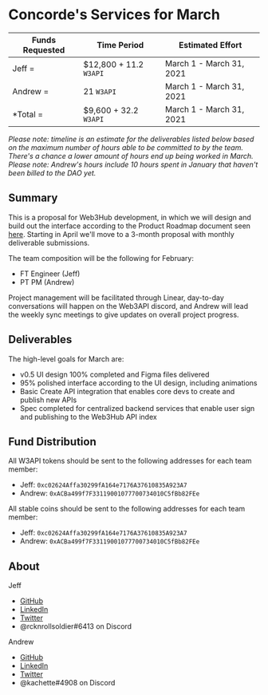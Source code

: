 # Concorde's Services for March

| Funds Requested | Time Period | Estimated Effort |
|-|-|-|
Jeff = | $12,800 + 11.2 `W3API` | March 1 - March 31, 2021 | 160 hours |
Andrew = | 21 `W3API` | March 1 - March 31, 2021 | 40 hours |
*Total = | $9,600 + 32.2 `W3API` | March 1 - March 31, 2021 | 200 hours |*

*Please note: timeline is an estimate for the deliverables listed below based on the maximum number of hours able to be committed to by the team. There's a chance a lower amount of hours end up being worked in March.*
*Please note: Andrew's hours include 10 hours spent in January that haven't been billed to the DAO yet.*

## Summary

This is a proposal for Web3Hub development, in which we will design and build out the interface according to the Product Roadmap document seen [here](https://docs.google.com/document/d/1s8ZJaJZRfDYqjUFRXcB4egwrZQHIUqod9JhIws1g77Q/edit?usp=sharing). Starting in April we'll move to a 3-month proposal with monthly deliverable submissions.

The team composition will be the following for February:
- FT Engineer (Jeff)
- PT PM (Andrew)

Project management will be facilitated through Linear, day-to-day conversations will happen on the Web3API discord, and Andrew will lead the weekly sync meetings to give updates on overall project progress.


## Deliverables

The high-level goals for March are:
- v0.5 UI design 100% completed and Figma files delivered
- 95% polished interface according to the UI design, including animations
- Basic Create API integration that enables core devs to create and publish new APIs
- Spec completed for centralized backend services that enable user sign and publishing to the Web3Hub API index

## Fund Distribution

All W3API tokens should be sent to the following addresses for each team member:
- Jeff: `0xc02624Affa30299fA164e7176A37610835A923A7`
- Andrew: `0xACBa499f7F33119001077700734010C5fBb82FEe`

All stable coins should be sent to the following addresses for each team member:
- Jeff: `0xc02624Affa30299fA164e7176A37610835A923A7`
- Andrew: `0xACBa499f7F33119001077700734010C5fBb82FEe`


## About

Jeff
- [GitHub](https://github.com/jeffscottward)
- [LinkedIn](https://www.linkedin.com/in/jeffscottward/)
- [Twitter](https://twitter.com/jeffscottward)
- @rcknrollsoldier#6413 on Discord

Andrew
- [GitHub](https://github.com/amcassetti)
- [LinkedIn](www.linkedin.com/in/andrew-cassetti-33128030)
- [Twitter](https://twitter.com/_acassetti)
- @kachette#4908 on Discord
